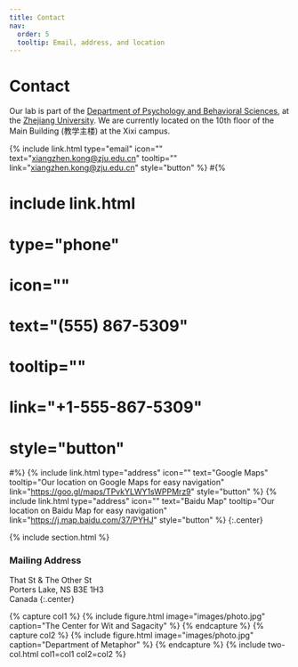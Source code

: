 ```yaml
---
title: Contact
nav:
  order: 5
  tooltip: Email, address, and location
---
```


# <i class="fas fa-envelope"></i>Contact

Our lab is part of the [Department of Psychology and Behavioral Sciences](http://www.psych.zju.edu.cn/), at the [Zhejiang University](https://www.zju.edu.cn/).
We are currently located on the 10th floor of the Main Building (教学主楼) at the Xixi campus.

{%
  include link.html
  type="email"
  icon=""
  text="xiangzhen.kong@zju.edu.cn"
  tooltip=""
  link="xiangzhen.kong@zju.edu.cn"
  style="button"
%}
#{%
#  include link.html
#  type="phone"
#  icon=""
#  text="(555) 867-5309"
#  tooltip=""
#  link="+1-555-867-5309"
#  style="button"
#%}
{%
  include link.html
  type="address"
  icon=""
  text="Google Maps"
  tooltip="Our location on Google Maps for easy navigation"
  link="https://goo.gl/maps/TPvkYLWY1sWPPMrz9"
  style="button"
%}
{%
  include link.html
  type="address"
  icon=""
  text="Baidu Map"
  tooltip="Our location on Baidu Map for easy navigation"
  link="https://j.map.baidu.com/37/PYHJ"
  style="button"
%}
{:.center}

{% include section.html %}

### <i class="fas fa-mail-bulk"></i>Mailing Address

That St & The Other St  
Porters Lake, NS B3E 1H3  
Canada
{:.center}

{% capture col1 %}
{%
  include figure.html
  image="images/photo.jpg"
  caption="The Center for Wit and Sagacity"
%}
{% endcapture %}
{% capture col2 %}
{%
  include figure.html
  image="images/photo.jpg"
  caption="Department of Metaphor"
%}
{% endcapture %}
{% include two-col.html col1=col1 col2=col2 %}
